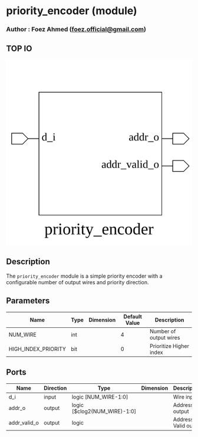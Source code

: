# priority_encoder (module)

### Author : Foez Ahmed (foez.official@gmail.com)

## TOP IO
<img src="./priority_encoder_top.svg">

## Description

The `priority_encoder` module is a simple priority encoder with a configurable number of output
wires and priority direction.

## Parameters
|Name|Type|Dimension|Default Value|Description|
|-|-|-|-|-|
|NUM_WIRE|int||4|Number of output wires|
|HIGH_INDEX_PRIORITY|bit||0|Prioritize Higher index|

## Ports
|Name|Direction|Type|Dimension|Description|
|-|-|-|-|-|
|d_i|input|logic [NUM_WIRE-1:0]||Wire input|
|addr_o|output|logic [$clog2(NUM_WIRE)-1:0]||Address output|
|addr_valid_o|output|logic||Address Valid output|
